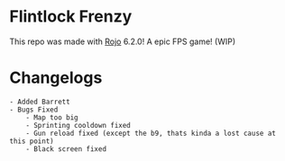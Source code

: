# Flintlock Frenzy
This repo was made with [Rojo](https://github.com/rojo-rbx/rojo) 6.2.0!
A epic FPS game! (WIP)

# Changelogs
    - Added Barrett
    - Bugs Fixed
        - Map too big
        - Sprinting cooldown fixed
        - Gun reload fixed (except the b9, thats kinda a lost cause at this point)
        - Black screen fixed

